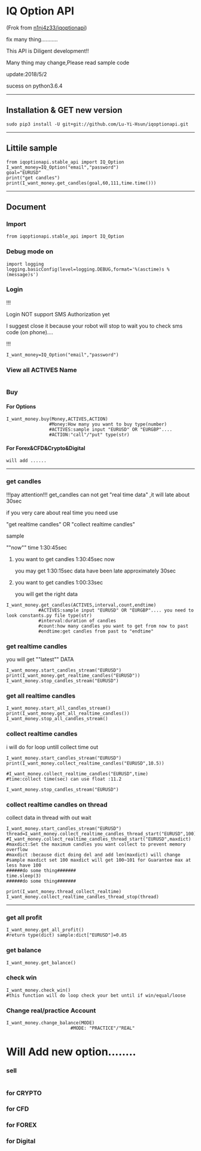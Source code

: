 # IQ Option API

(Frok from [n1nj4z33/iqoptionapi](https://github.com/n1nj4z33/iqoptionapi))

fix many thing...........

This API is Diligent development!! 

Many thing may change,Please read sample code

update:2018/5/2

sucess on python3.6.4

---

## Installation & GET new version
```
sudo pip3 install -U git+git://github.com/Lu-Yi-Hsun/iqoptionapi.git
```

---
## Littile sample
```
from iqoptionapi.stable_api import IQ_Option
I_want_money=IQ_Option("email","password")
goal="EURUSD"
print("get candles")
print(I_want_money.get_candles(goal,60,111,time.time()))
```
---
## Document

### Import 
```
from iqoptionapi.stable_api import IQ_Option
```
### Debug mode on

```
import logging
logging.basicConfig(level=logging.DEBUG,format='%(asctime)s %(message)s')
```

### Login
!!!

Login NOT support SMS Authorization yet

I suggest close it because your robot will stop to wait you to check sms code (on phone)....

!!!

```
I_want_money=IQ_Option("email","password")
```
### View all ACTIVES Name
```

```
### Buy 

#### For Options

```
I_want_money.buy(Money,ACTIVES,ACTION)
                #Money:How many you want to buy type(number)
                #ACTIVES:sample input "EURUSD" OR "EURGBP"....
                #ACTION:"call"/"put" type(str)
```
#### For Forex&CFD&Crypto&Digital
```
will add ......

```

---

### get candles
!!!pay attention!!! get_candles can not get "real time data" ,it will late about 30sec

if you very care about real time you need use 

"get realtime candles" OR "collect realtime candles"

sample 

""now"" time 1:30:45sec

1.  you want to get  candles 1:30:45sec now
    
    you may get 1:30:15sec data have been late approximately 30sec

2.  you want to get  candles 1:00:33sec 

    you will get the right data

```
I_want_money.get_candles(ACTIVES,interval,count,endtime)
            #ACTIVES:sample input "EURUSD" OR "EURGBP".... you need to look constants.py file type(str)
            #interval:duration of candles
            #count:how many candles you want to get from now to past
            #endtime:get candles from past to "endtime"
```

### get  realtime candles
you will get ""latest"" DATA
```
I_want_money.start_candles_stream("EURUSD")
print(I_want_money.get_realtime_candles("EURUSD"))
I_want_money.stop_candles_stream("EURUSD")
```
### get all realtime candles
```
I_want_money.start_all_candles_stream()
print(I_want_money.get_all_realtime_candles())
I_want_money.stop_all_candles_stream()
```

### collect realtime candles
i will do for loop untill collect time out
```
I_want_money.start_candles_stream("EURUSD")
print(I_want_money.collect_realtime_candles("EURUSD",10.5))

#I_want_money.collect_realtime_candles("EURUSD",time)
#time:collect time(sec) can use float :11.2              

I_want_money.stop_candles_stream("EURUSD")

```

### collect realtime candles on thread
collect data in thread with out wait
```
I_want_money.start_candles_stream("EURUSD")
thread=I_want_money.collect_realtime_candles_thread_start("EURUSD",100)
#I_want_money.collect_realtime_candles_thread_start("EURUSD",maxdict)
#maxdict:Set the maximum candles you want collect to prevent memory overflow
#maxdict :because dict doing del and add len(maxdict) will change
#sample maxdict set 100 maxdict will get 100~101 for Guarantee max at less have 100
######do some thing#######
time.sleep(3)
######do some thing#######

print(I_want_money.thread_collect_realtime)
I_want_money.collect_realtime_candles_thread_stop(thread) 

```
---

### get all profit
```
I_want_money.get_all_profit()
#return type(dict) sample:dict["EURUSD"]=0.85 
```
### get balance
```
I_want_money.get_balance()
```

### check win
```
I_want_money.check_win()
#this function will do loop check your bet until if win/equal/loose
```
 

### Change real/practice Account
```
I_want_money.change_balance(MODE)
                        #MODE: "PRACTICE"/"REAL"
```

# Will Add new option........

### sell
```
```

### for CRYPTO


### for CFD

### for FOREX

### for Digital
